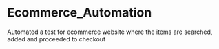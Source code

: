 # Ecommerce_Automation
Automated a test for ecommerce website where the items are searched, added and proceeded to checkout
